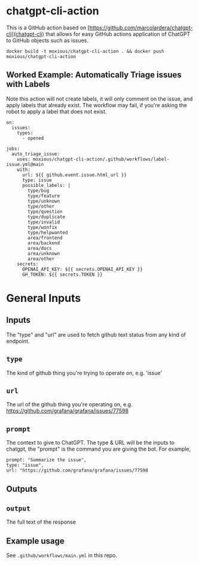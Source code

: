 # chatgpt-cli-action

This is a GitHub action based on [https://github.com/marcolardera/chatgpt-cli](chatgpt-cli) that allows
for easy GitHub actions application of ChatGPT to GitHub objects such as issues.

```
docker build -t moxious/chatgpt-cli-action . && docker push moxious/chatgpt-cli-action
```

## Worked Example: Automatically Triage issues with Labels

Note this action will not create labels, it will only comment on the issue,
and apply labels that already exist.  The workflow may fail, if you're asking
the robot to apply a label that does not exist.

```
on:
  issues:
    types:
      - opened

jobs:
  auto_triage_issue:
    uses: moxious/chatgpt-cli-action/.github/workflows/label-issue.yml@main
    with:
      url: ${{ github.event.issue.html_url }}
      type: issue
      possible_labels: |
        type/bug
        type/feature
        type/unknown
        type/other
        type/question
        type/duplicate
        type/invalid
        type/wonfix
        type/helpwanted
        area/frontend
        area/backend
        area/docs
        area/unknown
        area/other
    secrets:
      OPENAI_API_KEY: ${{ secrets.OPENAI_API_KEY }}
      GH_TOKEN: ${{ secrets.TOKEN }}
```

# General Inputs

## Inputs

The "type" and "url" are used to fetch github text status from any kind of endpoint.

## `type`

The kind of github thing you're trying to operate on, e.g. 'issue'

## `url`

The url of the github thing you're operating on, e.g. https://github.com/grafana/grafana/issues/77598

## `prompt`

The context to give to ChatGPT.  The type & URL will be the inputs to chatgpt, the "prompt" is the command you
are giving the bot.  For example,

```
prompt: "Summarize the issue", 
type: "issue",
url: "https://github.com/grafana/grafana/issues/77598
```

## Outputs

## `output`

The full text of the response

## Example usage

See `.github/workflows/main.yml` in this repo.